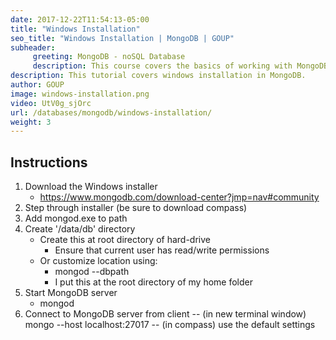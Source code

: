 ```yaml
---
date: 2017-12-22T11:54:13-05:00
title: "Windows Installation"
seo_title: "Windows Installation | MongoDB | GOUP"
subheader:
     greeting: MongoDB - noSQL Database
     description: This course covers the basics of working with MongoDB. Work your way through the videos/articles and I'll teach you everything you need to know to interact with Mongo's flexible document database management system and create powerful document databases!
description: This tutorial covers windows installation in MongoDB.
author: GOUP
image: windows-installation.png
video: UtV0g_sjOrc
url: /databases/mongodb/windows-installation/
weight: 3
---
```

## Instructions

1. Download the Windows installer
     - https://www.mongodb.com/download-center?jmp=nav#community
2. Step through installer (be sure to download compass)
3. Add mongod.exe to path
4. Create '/data/db' directory
     - Create this at root directory of hard-drive
          - Ensure that current user has read/write permissions
     - Or customize location using:
          - mongod --dbpath <path to data directory>
          - I put this at the root directory of my home folder
5. Start MongoDB server
     - mongod
6. Connect to MongoDB server from client
     -- (in new terminal window) mongo --host localhost:27017
     -- (in compass) use the default settings


